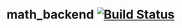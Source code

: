# math_backend [![Build Status](https://travis-ci.org/VGB-Co/math_backend.svg?branch=master)](https://travis-ci.org/VGB-Co/math_backend)
